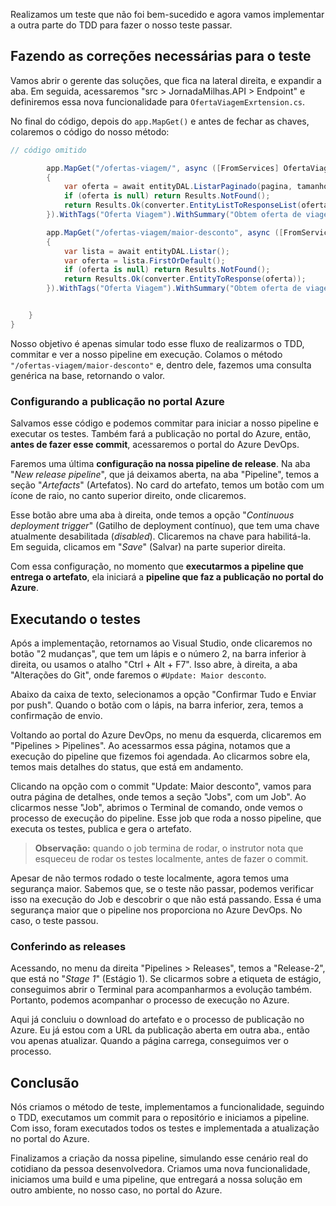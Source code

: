 ﻿Realizamos um teste que não foi bem-sucedido e agora vamos implementar a outra parte do TDD para fazer o nosso teste passar.

## Fazendo as correções necessárias para o teste

Vamos abrir o gerente das soluções, que fica na lateral direita, e expandir a aba. Em seguida, acessaremos "src > JornadaMilhas.API > Endpoint" e definiremos essa nova funcionalidade para `OfertaViagemExrtension.cs`.

No final do código, depois do `app.MapGet()` e antes de fechar as chaves, colaremos o código do nosso método:

```c#
// código omitido

        app.MapGet("/ofertas-viagem/", async ([FromServices] OfertaViagemConverter converter, [FromServices] EntityDAL<OfertaViagem> entityDAL, [FromQuery] int pagina = 1, [FromQuery] int tamanhoPorPagina = 25) =>
        {
            var oferta = await entityDAL.ListarPaginado(pagina, tamanhoPorPagina);
            if (oferta is null) return Results.NotFound();
            return Results.Ok(converter.EntityListToResponseList(oferta));
        }).WithTags("Oferta Viagem").WithSummary("Obtem oferta de viagem paginado.").WithOpenApi().RequireAuthorization();

        app.MapGet("/ofertas-viagem/maior-desconto", async ([FromServices] OfertaViagemConverter converter, [FromServices] EntityDAL<OfertaViagem> entityDAL) =>
        {
            var lista = await entityDAL.Listar();
            var oferta = lista.FirstOrDefault();
            if (oferta is null) return Results.NotFound();
            return Results.Ok(converter.EntityToResponse(oferta));
        }).WithTags("Oferta Viagem").WithSummary("Obtem oferta de viagem com maior desconto.").WithOpenApi().RequireAuthorization();


    }
}
```

Nosso objetivo é apenas simular todo esse fluxo de realizarmos o TDD, commitar e ver a nosso pipeline em execução. Colamos o método `"/ofertas-viagem/maior-desconto"` e, dentro dele, fazemos uma consulta genérica na base, retornando o valor.

### Configurando a publicação no portal Azure

Salvamos esse código e podemos commitar para iniciar a nosso pipeline e executar os testes. Também fará a publicação no portal do Azure, então, **antes de fazer esse commit**, acessaremos o portal do Azure DevOps.

Faremos uma última **configuração na nossa pipeline de release**. Na aba "*New release pipeline*", que já deixamos aberta, na aba "Pipeline", temos a seção "*Artefacts*" (Artefatos). No card do artefato, temos um botão com um ícone de raio, no canto superior direito, onde clicaremos.

Esse botão abre uma aba à direita, onde temos a opção "*Continuous deployment trigger*" (Gatilho de deployment contínuo), que tem uma chave atualmente desabilitada (*disabled*). Clicaremos na chave para habilitá-la. Em seguida, clicamos em "*Save*" (Salvar) na parte superior direita.

Com essa configuração, no momento que **executarmos a pipeline que entrega o artefato**, ela iniciará a **pipeline que faz a publicação no portal do Azure**.

## Executando o testes

Após a implementação, retornamos ao Visual Studio, onde clicaremos no botão "2 mudanças", que tem um lápis e o número 2, na barra inferior à direita, ou usamos o atalho "Ctrl + Alt + F7". Isso abre, à direita, a aba "Alterações do Git", onde faremos o `#Update: Maior desconto`.

Abaixo da caixa de texto, selecionamos a opção "Confirmar Tudo e Enviar por push". Quando o botão com o lápis, na barra inferior, zera, temos a confirmação de envio.

Voltando ao portal do Azure DevOps, no menu da esquerda, clicaremos em "Pipelines > Pipelines". Ao acessarmos essa página, notamos que a execução do pipeline que fizemos foi agendada. Ao clicarmos sobre ela, temos mais detalhes do status, que está em andamento.

Clicando na opção com o commit "Update: Maior desconto", vamos para outra página de detalhes, onde temos a seção "Jobs", com um Job". Ao clicarmos nesse "Job", abrimos o Terminal de comando, onde vemos o processo de execução do pipeline. Esse job que roda a nosso pipeline, que executa os testes, publica e gera o artefato.

> **Observação:** quando o job termina de rodar, o instrutor nota que esqueceu de rodar os testes localmente, antes de fazer o commit.

Apesar de não termos rodado o teste localmente, agora temos uma segurança maior. Sabemos que, se o teste não passar, podemos verificar isso na execução do Job e descobrir o que não está passando. Essa é uma segurança maior que o pipeline nos proporciona no Azure DevOps. No caso, o teste passou.

### Conferindo as releases

Acessando, no menu da direita "Pipelines > Releases", temos a "Release-2", que está no "*Stage 1*" (Estágio 1). Se clicarmos sobre a etiqueta de estágio, conseguimos abrir o Terminal para acompanharmos a evolução também. Portanto, podemos acompanhar o processo de execução no Azure.

Aqui já concluiu o download do artefato e o processo de publicação no Azure. Eu já estou com a URL da publicação aberta em outra aba., então vou apenas atualizar. Quando a página carrega, conseguimos ver o processo.

## Conclusão

Nós criamos o método de teste, implementamos a funcionalidade, seguindo o TDD, executamos um commit para o repositório e iniciamos a pipeline. Com isso, foram executados todos os testes e implementada a atualização no portal do Azure.

Finalizamos a criação da nossa pipeline, simulando esse cenário real do cotidiano da pessoa desenvolvedora. Criamos uma nova funcionalidade, iniciamos uma build e uma pipeline, que entregará a nossa solução em outro ambiente, no nosso caso, no portal do Azure.